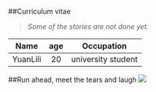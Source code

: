 ##Curriculum vitae
>*Some of the stories are not done yet.*

| Name         |age         |Occupation |
| ------------- |:-------------:|:-----:|
| YuanLili            | 20            | university student  |
##Run ahead, meet the tears and laugh
![](http://img5.imgtn.bdimg.com/it/u=3065262222,3596772621&fm=206&gp=0.jpg)
